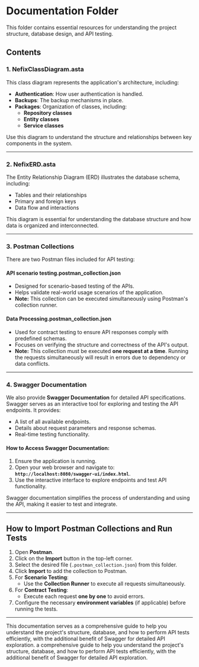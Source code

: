 # **Documentation Folder**

This folder contains essential resources for understanding the project structure, database design, and API testing.

## **Contents**

### 1. **NefixClassDiagram.asta**
This class diagram represents the application's architecture, including:
- **Authentication**: How user authentication is handled.
- **Backups**: The backup mechanisms in place.
- **Packages**: Organization of classes, including:
    - **Repository classes**
    - **Entity classes**
    - **Service classes**

Use this diagram to understand the structure and relationships between key components in the system.

---

### 2. **NefixERD.asta**
The Entity Relationship Diagram (ERD) illustrates the database schema, including:
- Tables and their relationships
- Primary and foreign keys
- Data flow and interactions

This diagram is essential for understanding the database structure and how data is organized and interconnected.

---

### 3. **Postman Collections**
There are two Postman files included for API testing:

#### **API scenario testing.postman_collection.json**
- Designed for scenario-based testing of the APIs.
- Helps validate real-world usage scenarios of the application.
- **Note:** This collection can be executed simultaneously using Postman's collection runner.

#### **Data Processing.postman_collection.json**
- Used for contract testing to ensure API responses comply with predefined schemas.
- Focuses on verifying the structure and correctness of the API's output.
- **Note:** This collection must be executed **one request at a time**. Running the requests simultaneously will result in errors due to dependency or data conflicts.

---

### 4. **Swagger Documentation**
We also provide **Swagger Documentation** for detailed API specifications. Swagger serves as an interactive tool for exploring and testing the API endpoints. It provides:
- A list of all available endpoints.
- Details about request parameters and response schemas.
- Real-time testing functionality.

#### **How to Access Swagger Documentation:**
1. Ensure the application is running.
2. Open your web browser and navigate to:  
   **`http://localhost:8080/swagger-ui/index.html`**.
3. Use the interactive interface to explore endpoints and test API functionality.

Swagger documentation simplifies the process of understanding and using the API, making it easier to test and integrate.

---

## **How to Import Postman Collections and Run Tests**

1. Open **Postman**.
2. Click on the **Import** button in the top-left corner.
3. Select the desired file (`.postman_collection.json`) from this folder.
4. Click **Import** to add the collection to Postman.
5. For **Scenario Testing**:
    - Use the **Collection Runner** to execute all requests simultaneously.
6. For **Contract Testing**:
    - Execute each request **one by one** to avoid errors.
7. Configure the necessary **environment variables** (if applicable) before running the tests.

---

This documentation serves as a comprehensive guide to help you understand the project's structure, database, and how to perform API tests efficiently, with the additional benefit of Swagger for detailed API exploration. a comprehensive guide to help you understand the project's structure, database, and how to perform API tests efficiently, with the additional benefit of Swagger for detailed API exploration.